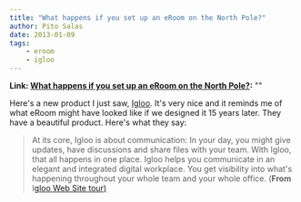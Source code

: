 ```yaml
---
title: "What happens if you set up an eRoom on the North Pole?"
author: Pito Salas
date: 2013-01-09
tags:
    - eroom
    - igloo
---
```


**Link: [What happens if you set up an eRoom on the North Pole?](None):** ""

Here's a new product I just saw, [Igloo](<http://www.igloosoftware.com/tour>).
It's very nice and it reminds me of what eRoom might have looked like if we
designed it 15 years later. They have a beautiful product. Here's what they
say:

> At its core, Igloo is about communication: In your day, you might give
> updates, have discussions and share files with your team. With Igloo, that
> all happens in one place. Igloo helps you communicate in an elegant and
> integrated digital workplace. You get visibility into what's happening
> throughout your whole team and your whole office. (**From** I[gloo Web Site
> tour)](<http://www.igloosoftware.com/tour>)


